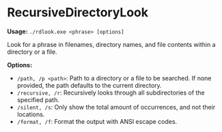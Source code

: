 # RecursiveDirectoryLook
**Usage:** `./rdlook.exe <phrase> [options]`

Look for a phrase in filenames, directory names, and file contents within a directory or a file.

**Options:**
 - `/path, /p <path>`: Path to a directory or a file to be searched. If none provided, the path defaults to
the current directory.
 - `/recursive, /r`: Recursively looks through all subdirectories of the specified path.
 - `/silent, /s`: Only show the total amount of occurrences, and not their locations.
 - `/format, /f`: Format the output with ANSI escape codes.